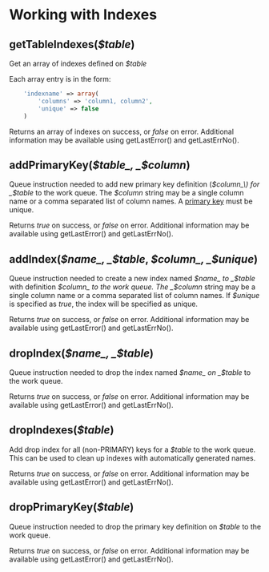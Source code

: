 # Working with Indexes

## getTableIndexes\(_$table_\)

Get an array of indexes defined on _$table_

Each array entry is in the form:

```php
    'indexname' => array(
        'columns' => 'column1, column2',
        'unique' => false
    )
```

Returns an array of indexes on success, or _false_ on error. Additional information may be available using getLastError\(\) and getLastErrNo\(\).

## addPrimaryKey\(_$table_, _$column_\)

Queue instruction needed to add new primary key definition \(_$column_\) for _$table_ to the work queue. The _$column_ string may be a single column name or a comma separated list of column names. A [primary key](https://en.wikipedia.org/wiki/Unique_key#Defining_primary_keys_in_SQL) must be unique.

Returns _true_ on success, or _false_ on error. Additional information may be available using getLastError\(\) and getLastErrNo\(\).

## addIndex\(_$name_, _$table_, _$column_, _$unique_\)

Queue instruction needed to create a new index named _$name_ to _$table_ with definition _$column_ to the work queue. The _$column_ string may be a single column name or a comma separated list of column names. If _$unique_ is specified as _true_, the index will be specified as unique.

Returns _true_ on success, or _false_ on error. Additional information may be available using getLastError\(\) and getLastErrNo\(\).

## dropIndex\(_$name_, _$table_\)

Queue instruction needed to drop the index named _$name_ on _$table_ to the work queue.

Returns _true_ on success, or _false_ on error. Additional information may be available using getLastError\(\) and getLastErrNo\(\).

## dropIndexes\(_$table_\)

Add drop index for all \(non-PRIMARY\) keys for a _$table_ to the work queue. This can be used to clean up indexes with automatically generated names.

Returns _true_ on success, or _false_ on error. Additional information may be available using getLastError\(\) and getLastErrNo\(\).

## dropPrimaryKey\(_$table_\)

Queue instruction needed to drop the primary key definition on _$table_ to the work queue.

Returns _true_ on success, or _false_ on error. Additional information may be available using getLastError\(\) and getLastErrNo\(\).


